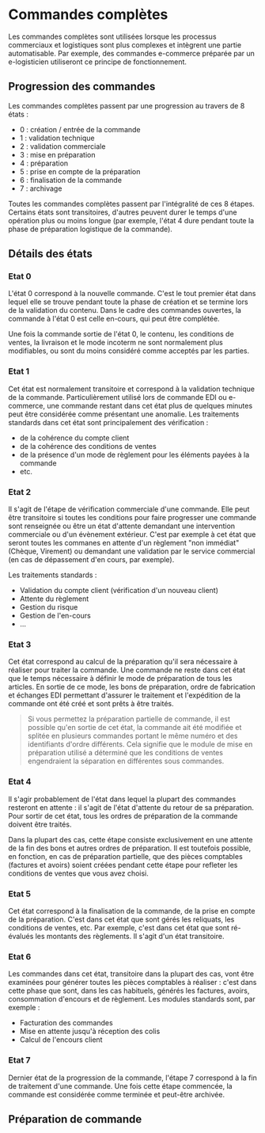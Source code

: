 # Commandes complètes


<p>Les commandes compl&egrave;tes sont utilis&eacute;es lorsque les processus commerciaux et logistiques sont plus complexes et int&egrave;grent une partie automatisable. Par exemple, des commandes e-commerce pr&eacute;par&eacute;e par un e-logisticien utiliseront ce principe de fonctionnement.</p>
<h2>Progression des commandes</h2>
<p>Les commandes compl&egrave;tes passent par une progression au travers de 8 &eacute;tats :</p>
<ul>
<li>0 : cr&eacute;ation / entr&eacute;e de la commande</li>
<li>1 : validation technique</li>
<li>2 : validation commerciale</li>
<li>3 : mise en pr&eacute;paration</li>
<li>4 : pr&eacute;paration</li>
<li>5 : prise en compte de la pr&eacute;paration</li>
<li>6 : finalisation de la commande</li>
<li>7 : archivage</li>
</ul>
<p>Toutes les commandes compl&egrave;tes passent par l'int&eacute;gralit&eacute; de ces 8 &eacute;tapes. Certains &eacute;tats sont transitoires, d'autres peuvent durer le temps d'une op&eacute;ration plus ou moins longue (par exemple, l'&eacute;tat 4 dure pendant toute la phase de pr&eacute;paration logistique de la commande).</p>


<h2>D&eacute;tails des &eacute;tats</h2>
<h3>Etat 0</h3>
<p>L'&eacute;tat 0 correspond &agrave; la nouvelle commande. C'est le tout premier &eacute;tat dans lequel&nbsp;elle se trouve pendant toute la phase de cr&eacute;ation et se termine lors de la validation du contenu. Dans le cadre des commandes ouvertes, la commande &agrave; l'&eacute;tat 0 est celle en-cours, qui peut &ecirc;tre compl&eacute;t&eacute;e.</p>
<p>Une fois la commande sortie de l'&eacute;tat 0,&nbsp;le contenu, les conditions de ventes, la livraison et le mode incoterm ne sont normalement plus modifiables, ou sont du moins consid&eacute;r&eacute; comme accept&eacute;s par les parties.</p>
<h3>Etat 1</h3>
<p>Cet &eacute;tat&nbsp;est normalement transitoire et correspond &agrave; la validation technique de la commande. Particuli&egrave;rement utilis&eacute; lors de commande EDI ou e-commerce,&nbsp;une commande restant dans cet &eacute;tat plus de quelques minutes peut &ecirc;tre consid&eacute;r&eacute;e comme pr&eacute;sentant une anomalie. Les traitements standards dans cet &eacute;tat sont principalement des v&eacute;rification :</p>
<ul>
<li>de la coh&eacute;rence du compte client</li>
<li>de la coh&eacute;rence des conditions de ventes</li>
<li>de la pr&eacute;sence d'un mode de r&egrave;glement pour les &eacute;l&eacute;ments pay&eacute;es &agrave; la commande</li>
<li>etc.</li>
</ul>
<h3>Etat 2</h3>
<p>Il s'agit de l'&eacute;tape de v&eacute;rification commerciale d'une commande. Elle peut &ecirc;tre transitoire si toutes les conditions pour faire progresser une commande sont renseign&eacute;e ou &ecirc;tre un &eacute;tat d'attente demandant une intervention commerciale ou d'un &eacute;v&egrave;nement ext&eacute;rieur. C'est par exemple &agrave; cet &eacute;tat que seront toutes les commanes en attente d'un r&egrave;glement "non imm&eacute;diat" (Ch&egrave;que, Virement) ou demandant une validation par le service commercial (en cas de d&eacute;passement d'en cours, par exemple).</p>
<p>Les traitements standards :</p>
<ul>
<li>Validation du compte client (v&eacute;rification d'un nouveau client)</li>
<li>Attente du r&egrave;glement</li>
<li>Gestion du risque</li>
<li>Gestion de l'en-cours</li>
<li>...</li>
</ul>
<h3>Etat 3</h3>
<p>Cet &eacute;tat correspond au calcul de la pr&eacute;paration qu'il sera n&eacute;cessaire &agrave; r&eacute;aliser pour traiter la commande.&nbsp;Une commande ne reste dans cet &eacute;tat que le temps n&eacute;cessaire &agrave; d&eacute;finir le mode de pr&eacute;paration de tous les articles. En sortie de ce mode, les bons de pr&eacute;paration, ordre de fabrication et &eacute;changes EDI&nbsp;permettant d'assurer le traitement et l'exp&eacute;dition de la commande ont &eacute;t&eacute; cr&eacute;&eacute; et sont pr&ecirc;ts &agrave; &ecirc;tre trait&eacute;s.&nbsp;</p>
<blockquote>
<p>Si vous permettez la pr&eacute;paration partielle de commande, il est possible qu'en sortie de cet &eacute;tat, la commande ait &eacute;t&eacute; modifi&eacute;e et split&eacute;e en plusieurs commandes portant le m&ecirc;me num&eacute;ro et des identifiants d'ordre diff&eacute;rents. Cela signifie que le module de mise en pr&eacute;paration utilis&eacute; a d&eacute;termin&eacute; que les conditions de ventes engendraient la s&eacute;paration en diff&eacute;rentes sous commandes.</p>
</blockquote>
<h3>Etat 4&nbsp;</h3>
<p>Il s'agir probablement de l'&eacute;tat dans lequel la plupart des commandes resteront en attente : il s'agit de l'&eacute;tat d'attente du retour de sa pr&eacute;paration. Pour sortir de cet &eacute;tat, tous les ordres de pr&eacute;paration de la commande doivent &ecirc;tre trait&eacute;s.</p>
<p>Dans la plupart des cas, cette &eacute;tape consiste exclusivement en une attente de la fin des bons et autres ordres de pr&eacute;paration. Il est toutefois possible, en fonction, en cas de pr&eacute;paration partielle, que des pi&egrave;ces comptables (factures et avoirs) soient cr&eacute;&eacute;es pendant cette &eacute;tape pour refleter les conditions de ventes que vous avez choisi.</p>
<h3>Etat 5</h3>
<p>Cet &eacute;tat correspond &agrave; la finalisation de la commande, de la prise en compte de la pr&eacute;paration. C'est dans cet &eacute;tat que sont g&eacute;r&eacute;s les reliquats, les conditions de ventes, etc. Par exemple, c'est dans cet &eacute;tat que sont r&eacute;-&eacute;valu&eacute;s les montants des r&egrave;glements. Il s'agit d'un &eacute;tat transitoire.</p>
<h3>Etat 6</h3>
<p>Les commandes dans cet &eacute;tat, transitoire dans la plupart des cas, vont &ecirc;tre examin&eacute;es pour g&eacute;n&eacute;rer toutes les pi&egrave;ces comptables&nbsp;&agrave; r&eacute;aliser : c'est dans cette phase que sont, dans les cas habituels, g&eacute;n&eacute;r&eacute;s les factures, avoirs, consommation d'encours et de r&egrave;glement. Les modules&nbsp;standards sont, par exemple :</p>
<ul>
<li>Facturation des commandes</li>
<li>Mise en attente jusqu'&agrave; r&eacute;ception des colis</li>
<li>Calcul de l'encours client</li>
</ul>
<h3>Etat 7</h3>
<p>Dernier &eacute;tat de la progression de la commande, l'&eacute;tape 7 correspond &agrave; la fin de traitement d'une commande. Une fois cette &eacute;tape commenc&eacute;e, la commande est consid&eacute;r&eacute;e comme termin&eacute;e et peut-&ecirc;tre archiv&eacute;e.</p>


<h2>Pr&eacute;paration de commande</h2>
<p>&nbsp;</p>

